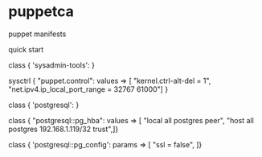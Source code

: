 puppetca
========

puppet manifests

quick start

class { 'sysadmin-tools': }


sysctrl { "puppet.control": values => [
  "kernel.ctrl-alt-del = 1",
  "net.ipv4.ip_local_port_range = 32767    61000"] }

class { 'postgresql': }

class { "postgresql::pg_hba": values => [
  "local all postgres peer", 
  "host all postgres 192.168.1.119/32 trust",]}
         
class { 'postgresql::pg_config': params => [ 
  "ssl = false", ]}

